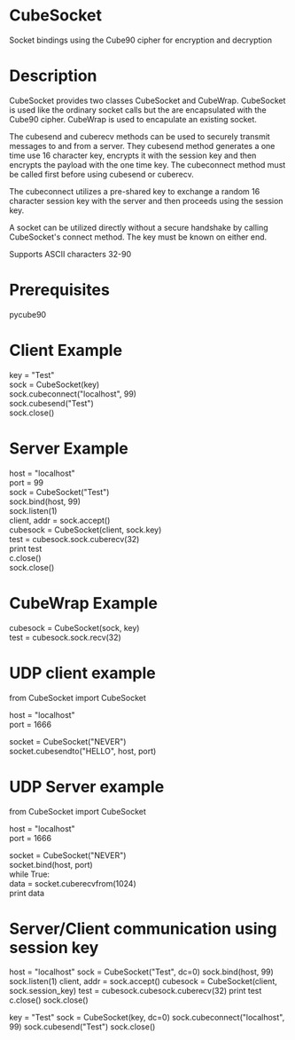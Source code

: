 # CubeSocket
Socket bindings using the Cube90 cipher for encryption and decryption

# Description
CubeSocket provides two classes CubeSocket and CubeWrap.  CubeSocket is used like the ordinary socket calls but the are encapsulated with the Cube90 cipher.  CubeWrap is used to encapulate an existing socket.

The cubesend and cuberecv methods can be used to securely transmit messages to and from a server.  They cubesend method generates a one time use 16 character key, encrypts it with the session key and then encrypts the payload with the one time key.  The cubeconnect method must be called first before using cubesend or cuberecv.

The cubeconnect utilizes a pre-shared key to exchange a random 16 character session key with the server and then proceeds using the session key.

A socket can be utilized directly without a secure handshake by calling CubeSocket's connect method.  The key must be known on either end.

Supports ASCII characters 32-90

# Prerequisites
pycube90

# Client Example

key = "Test"  
sock = CubeSocket(key)  
sock.cubeconnect("localhost", 99)  
sock.cubesend("Test")  
sock.close()  

# Server Example

host = "localhost"  
port = 99  
sock = CubeSocket("Test")  
sock.bind(host, 99)  
sock.listen(1)  
client, addr = sock.accept()  
cubesock = CubeSocket(client, sock.key)  
test = cubesock.sock.cuberecv(32)  
print test  
c.close()  
sock.close()  

# CubeWrap Example

cubesock = CubeSocket(sock, key)  
test = cubesock.sock.recv(32)  

# UDP client example

from CubeSocket import CubeSocket  

host = "localhost"  
port = 1666  

socket = CubeSocket("NEVER")  
socket.cubesendto("HELLO", host, port)  

# UDP Server example

from CubeSocket import CubeSocket

host = "localhost"  
port = 1666  

socket = CubeSocket("NEVER")  
socket.bind(host, port)  
while True:  
    data = socket.cuberecvfrom(1024)  
    print data  

# Server/Client communication using session key


host = "localhost"
sock = CubeSocket("Test", dc=0)
sock.bind(host, 99)
sock.listen(1)
client, addr = sock.accept()
cubesock = CubeSocket(client, sock.session_key)
test = cubesock.cubesock.cuberecv(32)
print test
c.close()
sock.close()

key = "Test"
sock = CubeSocket(key, dc=0)
sock.cubeconnect("localhost", 99)
sock.cubesend("Test")
sock.close()

